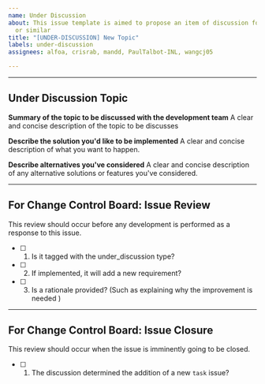 ```yaml
---
name: Under Discussion
about: This issue template is aimed to propose an item of discussion for new features
  or similar
title: "[UNDER-DISCUSSION] New Topic"
labels: under-discussion
assignees: alfoa, crisrab, mandd, PaulTalbot-INL, wangcj05

---
```


--------
Under Discussion Topic
--------

**Summary of the topic to be discussed with the development team**
A clear and concise description of the topic to be discusses

**Describe the solution you'd like to be implemented**
A clear and concise description of what you want to happen.

**Describe alternatives you've considered**
A clear and concise description of any alternative solutions or features you've considered.

----------------
For Change Control Board: Issue Review
----------------
This review should occur before any development is performed as a response to this issue.
- [ ] 1. Is it tagged with the under_discussion type?
- [ ] 2. If implemented, it will add a new requirement?
- [ ] 3. Is a rationale provided? (Such as explaining why the improvement is needed )

-------
For Change Control Board: Issue Closure
-------
This review should occur when the issue is imminently going to be closed.
- [ ] 1. The discussion determined the addition of a new ```task``` issue?
